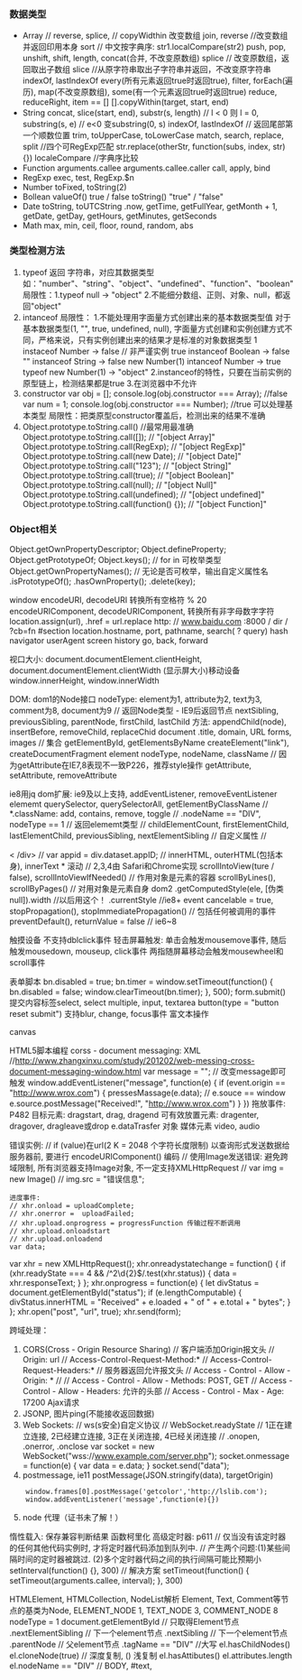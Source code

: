 ### 数据类型
- Array
    // reverse, splice, // copyWidthin 改变数组
    join, reverse //改变数组并返回印用本身
    sort // 中文按字典序: str1.localCompare(str2)
    push, pop, unshift, shift, length,
    concat(合并, 不改变原数组)
    splice // 改变原数组，返回取出子数组
    slice //从原字符串取出子字符串并返回，不改变原字符串
    indexOf, lastIndexOf
    every(所有元素返回true时返回true), filter, forEach(遍历), map(不改变原数组), some(有一个元素返回true时返回true)
    reduce, reduceRight, item == []
        [].copyWithin(target, start, end)
- String
    concat, slice(start, end), substr(s, length) // l < 0 则 l = 0, substring(s, e) // e<0 变substring(0, s)
    indexOf, lastIndexOf // 返回尾部第一个顺数位置
    trim, toUpperCase, toLowerCase
    match, search, replace, split //四个可RegExp匹配
        str.replace(otherStr, function(subs, index, str){})
    localeCompare //字典序比较
- Function
    arguments.callee
    arguments.callee.caller
    call, apply, bind
- RegExp
    exec, test, RegExp.$n
- Number
    toFixed, toString(2)
- Bollean
    valueOf() true / false
    toString()
    "true" / "false"
- Date
toString, toUTCString
    .now, getTime, getFullYear, getMonth + 1, getDate, getDay, getHours, getMinutes, getSeconds
- Math
max, min, ceil, floor, round, random, abs

### 类型检测方法
1. typeof
   返回 字符串，对应其数据类型
   如："number"、"string"、"object"、"undefined"、"function"、"boolean"
   局限性：1.typeof null -> "object"
          2.不能细分数组、正则、对象、null，都返回"object"
2. intanceof
    局限性：
    1.不能处理用字面量方式创建出来的基本数据类型值
    对于基本数据类型(1, "", true, undefined, null), 字面量方式创建和实例创建方式不同，严格来说，只有实例创建出来的结果才是标准的对象数据类型
    1 instaceof Number      -> false // 非严谨实例
    true instanceof Boolean -> false
    "" instanceof String    -> false
    new Number(1) intanceof Number -> true
    typeof new Number(1)    -> "object"
    2.instanceof的特性，只要在当前实例的原型链上，检测结果都是true
    3.在浏览器中不允许
3. constructor
    var obj = [];
    console.log(obj.constructor === Array); //false
    var num = 1;
    console.log(obj.constructor === Number); //true
    可以处理基本类型
    局限性：把类原型constructor覆盖后，检测出来的结果不准确
4. Object.prototype.toString.call()  //最常用最准确
    Object.prototype.toString.call([]); // "[object Array]"
    Object.prototype.toString.call(RegExp); // "[object RegExp]"
    Object.prototype.toString.call(new Date); // "[object Date]"
    Object.prototype.toString.call("123"); // "[object String]"
    Object.prototype.toString.call(true); // "[object Boolean]"
    Object.prototype.toString.call(null); // "[object Null]"
    Object.prototype.toString.call(undefined); // "[object undefined]"
    Object.prototype.toString.call(function() {}); // "[object Function]"

### Object相关
Object.getOwnPropertyDescriptor;
Object.defineProperty;
Object.getPrototypeOf;
Object.keys(); // for in 可枚举类型
Object.getOwnPropertyNames(); // 无论是否可枚举，输出自定义属性名
.isPrototypeOf();
.hasOwnProperty();
.delete(key);

window
encodeURI, decodeURI 转换所有空格符 % 20
encodeURIComponent, decodeURIComponent, 转换所有非字母数字字符
location.assign(url), .href = url.replace
http: //   www.baidu.com  :8000   / dir /   ?cb=fn    #section
    location.hostname, port, pathname, search( ? query) hash
navigator
userAgent
screen
history
go, back, forward

视口大小:
    document.documentElement.clientHeight, document.documentElement.clientWidth
(显示屏大小)移动设备
window.innerHeight, window.innerWidth

DOM:
    dom1的Node接口
nodeType: element为1, attribute为2, text为3, comment为8, document为9
    // 返回Node类型 - IE9后返回节点
nextSibling, previousSibling, parentNode, firstChild, lastChild
方法: appendChild(node), insertBefore, removeChild, replaceChid
document
    .title, domain, URL
forms, images // 集合
getElementById, getElementsByName
createElement("link"), createDocumentFragment
element
nodeType, nodeName, className
// 因为getAttribute在IE7,8表现不一致P226，推荐style操作
getAttribute, setAttribute, removeAttribute

ie8用jq
dom扩展: ie9及以上支持, addEventListener, removeEventListener
elememt
querySelector, querySelectorAll, getElementByClassName
// *.className: add, contains, remove, toggle
// .nodeName == "DIV", nodeType == 1
// 返回elememt类型
// childElementCount, firstElementChild, lastElementChild, previousSibling, nextElementSibling
// 自定义属性
// <div data-appID = "123" > < /div>
// var appid = div.dataset.appID;
// innerHTML, outerHTML(包括本身), innerText *
滚动
// 2,3,4由 Safari和Chrome实现
scrollIntoView(ture / false), scrollIntoViewIfNeeded() // 作用对象是元素的容器
scrollByLines(), scrollByPages() // 对用对象是元素自身
dom2
    .getComputedStyle(ele, [伪类null]).width //以后用这个！
    .currentStyle //ie8+
event
cancelable = true, stopPropagation(), stopImmediatePropagation() // 包括任何被调用的事件
preventDefault(), returnValue = false // ie6~8

触摸设备
不支持dblclick事件
轻击屏幕触发: 单击会触发mousemove事件, 随后触发mousedown, mouseup, click事件
两指随屏幕移动会触发mousewheel和scroll事件

表单脚本
bn.disabled = true;
bn.timer = window.setTimeout(function() {
    bn.disabled = false;
    window.clearTimeout(bn.timer);
}, 500);
form.submit()
提交内容标签select, select multiple, input, textarea
button(type = "button reset submit")
支持blur, change, focus事件
富文本操作

canvas

HTML5脚本编程
corss - document messaging: XML
    //http://www.zhangxinxu.com/study/201202/web-messing-cross-document-messaging-window.html
var message = "";
// 改变message即可触发
window.addEventListener("message", function(e) {
    if (event.origin == "http://www.wrox.com") {
        pressesMassage(e.data);
        // e.souce == window
        e.source.postMessage("Received!", "http://www.wrox.com")
    }
})
拖放事件: P482
目标元素: dragstart, drag, dragend
可有效放置元素: dragenter, dragover, dragleave或drop
e.dataTrasfer 对象
媒体元素
video, audio

错误实例:
    // if (value)在url(2 K = 2048 个字符长度限制) 以查询形式发送数据给服务器前, 要进行 encodeURIComponent() 编码
    // 使用Image发送错误: 避免跨域限制, 所有浏览器支持Image对象, 不一定支持XMLHttpRequest
    // var img = new Image()
    // img.src = "错误信息";

    进度事件:
    // xhr.onload = uploadComplete;
    // xhr.onerror =  uploadFailed;
    // xhr.upload.onprogress = progressFunction 传输过程不断调用
    // xhr.upload.onloadstart
    // xhr.upload.onloadend
    var data;
var xhr = new XMLHttpRequest();
xhr.onreadystatechange = function() {
    if (xhr.readyState === 4 && /^2\d{2}$/.test(xhr.status)) {
        data = xhr.responseText;
    }
};
xhr.onprogress = function(e) {
    let divStatus = document.getElementById("status");
    if (e.lengthComputable) {
        divStatus.innerHTML = "Received" + e.loaded + " of " + e.total + " bytes";
    }
};
xhr.open("post", "url", true);
xhr.send(form);

跨域处理：
1. CORS(Cross - Origin Resource Sharing)
    // 客户端添加Origin报文头
    // Origin: url
    // Access-Control-Request-Method:*
    // Access-Control-Request-Headers:*
    // 服务器返回允许报文头
    // Access - Control - Allow - Origin: * // 
    // Access - Control - Allow - Methods: POST, GET
    // Access - Control - Allow - Headers: 允许的头部
    // Access - Control - Max - Age: 17200
Ajax请求
2. JSONP, 图片ping(不能接收返回数据)
3. Web Sockets:
    // ws(s安全)自定义协议
    // WebSocket.readyState
    // 1正在建立连接, 2已经建立连接, 3正在关闭连接, 4已经关闭连接
    // .onopen, .onerror, .onclose
    var socket = new WebSocket("wss://www.example.com/server.php");
socket.onmessage = function(e) {
    var data = e.data;
}
socket.send("data");
4. postmessage, ie11
    postMessage(JSON.stringify(data), targetOrigin)
```
    window.frames[0].postMessage('getcolor','http://lslib.com');
    window.addEventListener('message',function(e){})
```
5. node 代理（证书未了解！）

惰性载入: 保存兼容判断结果
函数柯里化
高级定时器: p611
    // 仅当没有该定时器的任何其他代码实例时, 才将定时器代码添加到队列中. 
    // 产生两个问题:(1)某些间隔时间的定时器被跳过. (2)多个定时器代码之间的执行间隔可能比预期小
setInterval(function() {}, 300)
    // 解决方案
setTimeout(function() {
    setTimeout(arguments.callee, interval);
}, 300)

HTMLElement, HTMLCollection, NodeList解析
Element, Text, Comment等节点的基类为Node, ELEMENT_NODE 1, TEXT_NODE 3, COMMENT_NODE 8
nodeType = 1
document.getElementById // 只取得Element节点
    .nextElementSibling // 下一个element节点
    .nextSibling // 下一个element节点
    .parentNode // 父element节点
    .tagName == "DIV" //大写
el.hasChildNodes()
el.cloneNode(true) // 深度复制, () 浅复制
el.hasAttibutes()
el.attributes.length
el.nodeName == "DIV" // BODY, #text, 